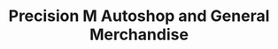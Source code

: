 ---
title: "Precision M Autoshop and General Merchandise"
url: /batangas-city/precision-m-autoshop-and-general-merchandise/
shop: general
---